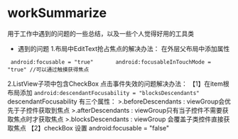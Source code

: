 # workSummarize
用于工作中遇到的问题的一些总结，以及一些个人觉得好用的工具类

- 遇到的问题
1.布局中EditText抢占焦点的解决办法：  在外层父布局中添加属性

` android:focusable = "true"       android:focusableInTouchMode = "true" //可以通过触摸获得焦点`

2.ListView子项中包含CheckBox 点击事件失效的问题解决办法： 
  【1】在item根布局添加 ` android:descendantFocusability = "blocksDescendants" `
  descendantFocusability 有三个属性：
          >.beforeDescendants : viewGroup会优先于子控件获取到焦点
          >.afterDescendants : viewGroup只有当子控件不需要获取焦点时才获取焦点
          >.blocksDescendants : viewGroup 会覆盖子类控件直接获取焦点
  【2】checkBox 设置  android:focusable = "false"
